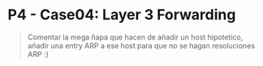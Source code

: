 # P4 - Case04: Layer 3 Forwarding

> Comentar la mega ñapa que hacen de añadir un host hipotetico, añadir una entry ARP a ese host para que no se hagan resoluciones ARP :)
